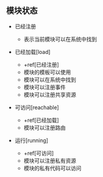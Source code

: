 ## 模块状态

- 已经注册
    - 表示当前模块可以在系统中找到

- 已经加载[load]
    - +ref[已经注册]
    - 模块的模板可以使用
    - 模块可以在系统中找到
    - 模块可以注册事件
    - 模块可以注册共享资源

- 可访问[reachable]
    - +ref[已经加载]
    - 模块可以注册路由

- 运行[running]
    - +ref[可访问] 
    - 模块可以注册私有资源
    - 模块的私有代码可以访问